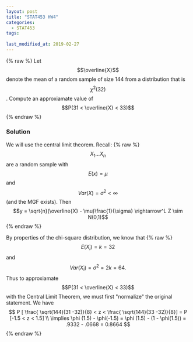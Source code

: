 ```yaml
---
layout: post
title: "STAT453 HW4"
categories:
  - STAT453
tags:
  
last_modified_at: 2019-02-27
---
```


{% raw %}
  Let $$\overline{X}$$ denote the mean of a random sample of size 144 from a distribution that is $$\chi^2(32)$$. Compute an approxiamate value of $$P(31 < \overline{X} < 33)$$
 {% endraw %}

### Solution

We will use the central limit theorem. Recall:
{% raw %}
$$X_1 \dots X_n$$ are a random sample with $$E(x) = \mu$$ and $$Var(X) = \sigma^2 < \infty $$ (and the MGF exists). Then $$y = \sqrt{n}(\overline{X} - \mu)\frac{1}{\sigma} \rightarrow^L Z \sim N(0,1)$$
{% endraw %}

By properties of the chi-square distribution, we know that
{% raw %}
$$E(X_i) = k = 32$$ and $$Var(X_i) = \sigma^2 = 2k = 64.$$ Thus to approxiamate $$P(31 < \overline{X} < 33)$$ with the Central Limit Theorem, we must first "normalize" the original statement. We have $$ P [ \frac{ \sqrt(144)(31 -32)}{8} < z <  \frac{ \sqrt(144)(33 -32)}{8}] =  P [-1.5 < z < 1.5] \\ \implies \phi (1.5) - \phi(-1.5) = \phi (1.5) - (1 - \phi(1.5)) = .9332 - .0668 = 0.8664 $$
{% endraw %}